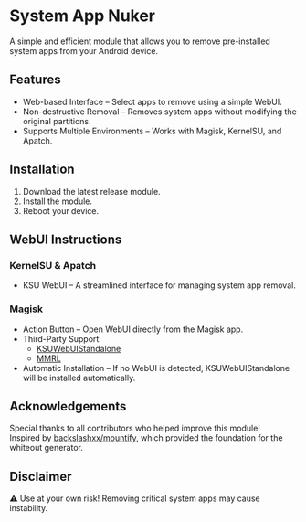 # System App Nuker

A simple and efficient module that allows you to remove pre-installed system apps from your Android device.

## Features
- Web-based Interface – Select apps to remove using a simple WebUI.
- Non-destructive Removal – Removes system apps without modifying the original partitions.
- Supports Multiple Environments – Works with Magisk, KernelSU, and Apatch.

## Installation
1. Download the latest release module.
2. Install the module.
3. Reboot your device.

## WebUI Instructions
### KernelSU & Apatch
- KSU WebUI – A streamlined interface for managing system app removal.

### Magisk
- Action Button – Open WebUI directly from the Magisk app.
- Third-Party Support:
  - [KSUWebUIStandalone](https://github.com/5ec1cff/KsuWebUIStandalone)
  - [MMRL](https://github.com/MMRLApp/MMRL)
- Automatic Installation – If no WebUI is detected, KSUWebUIStandalone will be installed automatically.

## Acknowledgements
Special thanks to all contributors who helped improve this module!  
Inspired by [backslashxx/mountify](https://github.com/backslashxx/mountify), which provided the foundation for the whiteout generator.

## Disclaimer
⚠ Use at your own risk! Removing critical system apps may cause instability.
